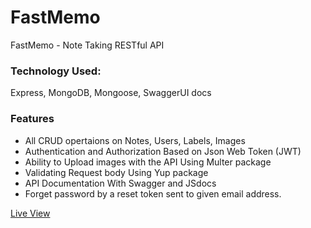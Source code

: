# FastMemo
FastMemo - Note Taking RESTful API

### Technology Used: 
Express, MongoDB, Mongoose, SwaggerUI docs

### Features
- All CRUD opertaions on Notes, Users, Labels, Images
- Authentication and Authorization Based on Json Web Token (JWT)
- Ability to Upload images with the API Using Multer package
- Validating Request body Using Yup package
- API Documentation With Swagger and JSdocs
- Forget password by a reset token sent to given email address.

[Live View](https://fastmemo.herokuapp.com/api-docs/)
